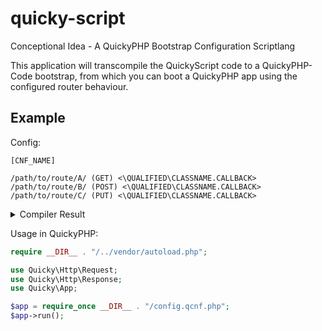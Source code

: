 # quicky-script
Conceptional Idea - A QuickyPHP Bootstrap Configuration Scriptlang  

This application will transcompile the QuickyScript code to a QuickyPHP-Code bootstrap, from which you can boot a QuickyPHP app using the configured router behaviour.

## Example

Config:
```
[CNF_NAME]

/path/to/route/A/ (GET) <\QUALIFIED\CLASSNAME.CALLBACK>
/path/to/route/B/ (POST) <\QUALIFIED\CLASSNAME.CALLBACK>
/path/to/route/C/ (PUT) <\QUALIFIED\CLASSNAME.CALLBACK>
```
<details>
  <summary>Compiler Result</summary>
  
  ```php
<?php

use Quicky\Http\Request;
use Quicky\Http\Response;
use Quicky\App;

$app = App::create();
App::session()->start();

// AUTO GENERATED BOOTSTRAP: CNF_NAME

// rule dump:
// {'path': <QuickyScript.parser.Path object at 0x00000187E57DAA40>, 'method': <QuickyScript.parser.Method object at 0x00000187E5AC92D0>, 'callback': <QuickyScript.parser.Callback object at 0x00000187E5AC9270>}
App::route("GET", "/path/to/route/A/", function (Request $request, Response $response) {
    // invoke callback
    $ufrv = call_user_func(array("\QUALIFIED\CLASSNAME", "CALLBACK"), [$request, $response]);
    if (!$ufrv instanceof Response) {
        return $response;
    }
    return $ufrv;
});


// rule dump:
// {'path': <QuickyScript.parser.Path object at 0x00000187E5AC91B0>, 'method': <QuickyScript.parser.Method object at 0x00000187E5AC9150>, 'callback': <QuickyScript.parser.Callback object at 0x00000187E5AC90F0>}
App::route("POST", "/path/to/route/B/", function (Request $request, Response $response) {
    // invoke callback
    $ufrv = call_user_func(array("\QUALIFIED\CLASSNAME", "CALLBACK"), [$request, $response]);
    if (!$ufrv instanceof Response) {
        return $response;
    }
    return $ufrv;
});


// rule dump:
// {'path': <QuickyScript.parser.Path object at 0x00000187E5AC9030>, 'method': <QuickyScript.parser.Method object at 0x00000187E5AC8FD0>, 'callback': <QuickyScript.parser.Callback object at 0x00000187E5AC8F70>}
App::route("PUT", "/path/to/route/C/", function (Request $request, Response $response) {
    // invoke callback
    $ufrv = call_user_func(array("\QUALIFIED\CLASSNAME", "CALLBACK"), [$request, $response]);
    if (!$ufrv instanceof Response) {
        return $response;
    }
    return $ufrv;
});


return $app;
?>

```
</details>

Usage in QuickyPHP:
```php
require __DIR__ . "/../vendor/autoload.php";

use Quicky\Http\Request;
use Quicky\Http\Response;
use Quicky\App;

$app = require_once __DIR__ . "/config.qcnf.php";
$app->run();
```
